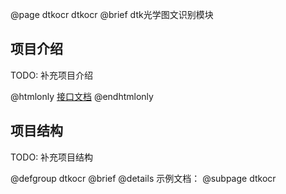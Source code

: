 @page dtkocr dtkocr
@brief dtk光学图文识别模块

## 项目介绍

TODO: 补充项目介绍

@htmlonly
<a href="group__dtkocr.html">接口文档</a>
@endhtmlonly

## 项目结构

TODO: 补充项目结构

@defgroup dtkocr
@brief
@details 示例文档：
@subpage dtkocr
